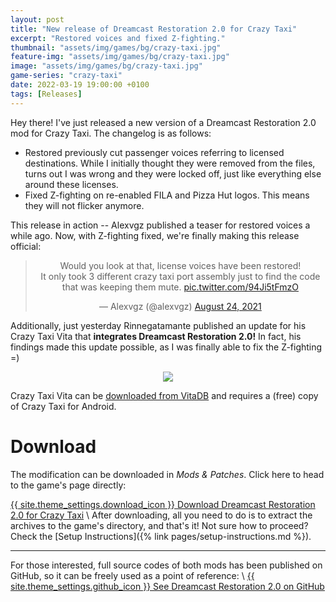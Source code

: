 ```yaml
---
layout: post
title: "New release of Dreamcast Restoration 2.0 for Crazy Taxi"
excerpt: "Restored voices and fixed Z-fighting."
thumbnail: "assets/img/games/bg/crazy-taxi.jpg"
feature-img: "assets/img/games/bg/crazy-taxi.jpg"
image: "assets/img/games/bg/crazy-taxi.jpg"
game-series: "crazy-taxi"
date: 2022-03-19 19:00:00 +0100
tags: [Releases]
---
```


Hey there! I've just released a new version of a Dreamcast Restoration 2.0 mod for Crazy Taxi.
The changelog is as follows:

* Restored previously cut passenger voices referring to licensed destinations.
While I initially thought they were removed from the files, turns out I was wrong and they were locked off, just like everything else around these licenses.
* Fixed Z-fighting on re-enabled FILA and Pizza Hut logos. This means they will not flicker anymore.

This release in action -- Alexvgz published a teaser for restored voices a while ago. Now, with Z-fighting fixed, we're finally making this release official:
<div align="center">
<blockquote class="twitter-tweet"><p lang="en" dir="ltr">Would you look at that, license voices have been restored!<br>It only took 3 different crazy taxi port assembly just to find the code that was keeping them mute. <a href="https://t.co/94Ji5tFmzO">pic.twitter.com/94Ji5tFmzO</a></p>&mdash; Alexvgz (@alexvgz) <a href="https://twitter.com/alexvgz/status/1430001643769065474?ref_src=twsrc%5Etfw">August 24, 2021</a></blockquote> <script async src="https://platform.twitter.com/widgets.js" charset="utf-8"></script>
</div>

Additionally, just yesterday Rinnegatamante published an update for his Crazy Taxi Vita that **integrates Dreamcast Restoration 2.0!**
In fact, his findings made this update possible, as I was finally able to fix the Z-fighting =)

<p align="center">
<img src="https://vitadb.rinnegatamante.it/screenshots/1250844e9b98308b37b42a2d9810a48fc329faab35fe53c9e90e9cb835fe0353.png">
</p>

Crazy Taxi Vita can be [downloaded from VitaDB](https://vitadb.rinnegatamante.it/#/info/728) and requires a (free) copy of Crazy Taxi for Android.

# Download

The modification can be downloaded in *Mods & Patches*. Click here to head to the game's page directly:

<a href="{% link _games/crazy-taxi.md %}#dreamcast-restoration" class="button" role="button" target="_blank">{{ site.theme_settings.download_icon }} Download Dreamcast Restoration 2.0 for Crazy Taxi</a> \\
After downloading, all you need to do is to extract the archives to the game's directory, and that's it! Not sure how to proceed? Check the [Setup Instructions]({% link pages/setup-instructions.md %}).

***

For those interested,
full source codes of both mods has been published on GitHub, so it can be freely used as a point of reference: \\
<a href="https://github.com/CookiePLMonster/CT-DC" class="button github" role="button" target="_blank">{{ site.theme_settings.github_icon }} See Dreamcast Restoration 2.0 on GitHub</a>
